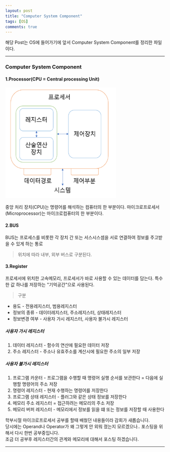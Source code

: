 ```yaml
---
layout: post
title: "Computer System Component"
tags: [OS]
comments: true
---
```

 
해당 Post는 OS에 들어가기에 앞서 Computer System Component를 정리한 파일이다.

---

### Computer System Component<br>

#### 1.Processor(CPU = Central processing Unit)
 <img src="https://raw.githubusercontent.com/junghyun100/junghyun100.github.io/master/images/%ED%94%84%EB%A1%9C%EC%84%B8%EC%84%9C.png" width= "350px" height ="350px" alt="My Image">

중앙 처리 장치(CPU)는 명령어를 해석하는 컴퓨터의 한 부분이다.
마이크로프로세서(Microprocessor)는 마이크로컴퓨터의 한 부분이다.

#### 2.BUS
BUS는 프로세스를 비롯한 각 장치 간 또는 서스시스셈을 서로 연결하여 정보를 주고받을 수 있게 하는 통로
> 위치에 따라 내부, 외부 버스로 구분된다.

#### 3.Register

프로세서에 위치한 고속메모리, 프로세서가 바로 사용할 수 있는 데이터를 담는다.
특수한 값 하나를 저장하는 "기억공간"으로 사용된다.
 
> 구분
<ul>
<li>용도 - 전용레지스터, 범용레지스터</li>
<li>정보의 종류 - 데이터레지스터, 주소레지스터, 상태레지스터</li>
<li>정보변경 여부 - 사용자 가시 레지스터, 사용자 불가시 레지스터</li>
</ul>

##### 사용자 가시 레지스터
1. 데이터 레지스터 - 함수의 연산에 필요한 데이터 저장
2. 주소 레지스터 - 주소나 유효주소를 계산시에 필요한 주소의 일부 저장

##### 사용자 불가시 레지스터
1. 프로그램 카운터 - 프로그램을 수행할 때 명령어 실행 순서를 보관한다 = 다음에 실행할 명령어의 주소 저장
2. 명령어 레지스터 - 현재 수행하는 명령어를 저장한다
3. 프로그램 상태 레지스터 - 플러그와 같은 상태 정보를 저장한다
4. 메모리 주소 레지스터 = 접근하려는 메모리의 주소 저장
5. 메모리 버퍼 레지스터 - 메모리에서 정보를 읽을 떄 또는 정보를 저장할 때 사용한다

학부시절 마이크로프로세서 공부를 할때 배웠던 내용들이라 감회가 새롭습니다.<br>
당시에는 Operand나 Operator가 왜 그렇게 안 외워 졌는지 모르겠으나.. 포스팅을 위해서 다시 한번 공부중입니다.<br>
조금 더 공부후 레지스터간의 관계와 메모리에 대해서 포스팅 하겠습니다.<br>

---
